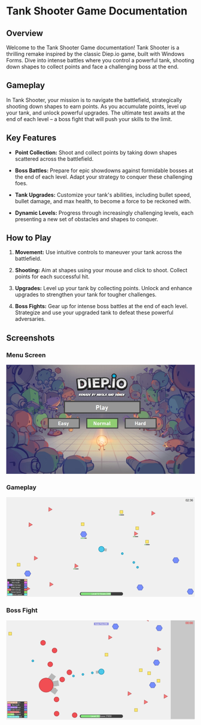 # Tank Shooter Game Documentation

## Overview

Welcome to the Tank Shooter Game documentation! Tank Shooter is a thrilling remake inspired by the classic Diep.io game, built with Windows Forms. Dive into intense battles where you control a powerful tank, shooting down shapes to collect points and face a challenging boss at the end.

## Gameplay

In Tank Shooter, your mission is to navigate the battlefield, strategically shooting down shapes to earn points. As you accumulate points, level up your tank, and unlock powerful upgrades. The ultimate test awaits at the end of each level – a boss fight that will push your skills to the limit.

## Key Features

- **Point Collection:** Shoot and collect points by taking down shapes scattered across the battlefield.

- **Boss Battles:** Prepare for epic showdowns against formidable bosses at the end of each level. Adapt your strategy to conquer these challenging foes.

- **Tank Upgrades:** Customize your tank's abilities, including bullet speed, bullet damage, and max health, to become a force to be reckoned with.

- **Dynamic Levels:** Progress through increasingly challenging levels, each presenting a new set of obstacles and shapes to conquer.

## How to Play

1. **Movement:** Use intuitive controls to maneuver your tank across the battlefield.

2. **Shooting:** Aim at shapes using your mouse and click to shoot. Collect points for each successful hit.

3. **Upgrades:** Level up your tank by collecting points. Unlock and enhance upgrades to strengthen your tank for tougher challenges.

4. **Boss Fights:** Gear up for intense boss battles at the end of each level. Strategize and use your upgraded tank to defeat these powerful adversaries.

## Screenshots

### Menu Screen
![Menu Screen](TankShooter/images/Menu.jpg)

### Gameplay
![Gameplay](TankShooter/images/Gameplay.jpg)

### Boss Fight
![Boss Fight](TankShooter/images/BossFight.jpg)
